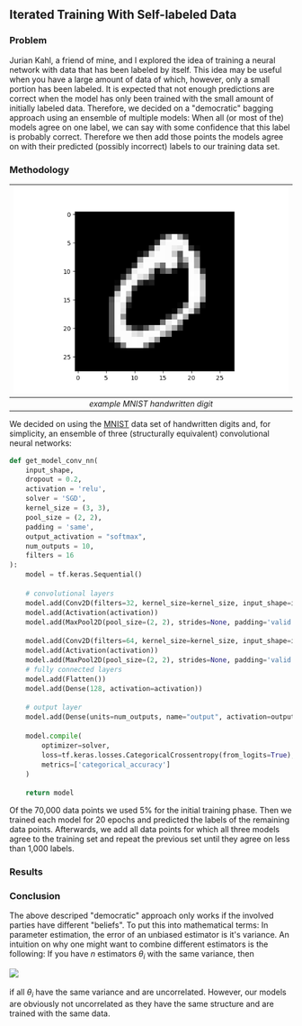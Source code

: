 ## Iterated Training With Self-labeled Data 

### Problem

Jurian Kahl, a friend of mine, and I explored the idea of training a neural network with data that has been labeled by itself. This idea may be useful when you have a large amount of data of which, however, only a small portion has been labeled.
It is expected that not enough predictions are correct when the model has only been trained with the small amount of initially labeled data. Therefore, we decided on a "democratic" bagging approach using an ensemble of multiple models: When all (or most of the) models agree on one label, we can say with some confidence that this label is probably correct. Therefore we then add those points the models agree on with their predicted (possibly incorrect) labels to our training data set. 

### Methodology

| ![64 by 64 pixel handwritten digit 0](images/refeeding_predicted_labels/MNIST_example_digit_0.png) | 
|:--:| 
| *example MNIST handwritten digit* |

We decided on using the <a href="http://yann.lecun.com/exdb/mnist/" target="_blank" rel="noopener noreferrer">MNIST</a> data set of handwritten digits and, for simplicity, an ensemble of three (structurally equivalent) convolutional neural networks:

```python
def get_model_conv_nn(
    input_shape,
    dropout = 0.2,
    activation = 'relu',
    solver = 'SGD',
    kernel_size = (3, 3),
    pool_size = (2, 2),
    padding = 'same',
    output_activation = "softmax",
    num_outputs = 10,
    filters = 16
):
    model = tf.keras.Sequential()

    # convolutional layers
    model.add(Conv2D(filters=32, kernel_size=kernel_size, input_shape=input_shape, padding=padding))
    model.add(Activation(activation))
    model.add(MaxPool2D(pool_size=(2, 2), strides=None, padding='valid'))

    model.add(Conv2D(filters=64, kernel_size=kernel_size, input_shape=input_shape, padding=padding))
    model.add(Activation(activation))
    model.add(MaxPool2D(pool_size=(2, 2), strides=None, padding='valid'))
    # fully connected layers
    model.add(Flatten())
    model.add(Dense(128, activation=activation))

    # output layer
    model.add(Dense(units=num_outputs, name="output", activation=output_activation))

    model.compile(
        optimizer=solver,
        loss=tf.keras.losses.CategoricalCrossentropy(from_logits=True),
        metrics=['categorical_accuracy']
    )

    return model
```

Of the 70,000 data points we used 5% for the initial training phase. Then we trained each model for 20 epochs and predicted the labels of the remaining data points. Afterwards, we add all data points for which all three models agree to the training set and repeat the previous set until they agree on less than 1,000 labels.

### Results



### Conclusion

The above descriped "democratic" approach only works if the involved parties have different "beliefs". To put this into mathematical terms: In parameter estimation, the error of an unbiased estimator is it's variance. An intuition on why one might want to combine different estimators is the following: If you have $n$ estimators $\theta_i$ with the same variance, then

<img src="https://render.githubusercontent.com/render/math?math=Var(\frac{1}{n} \sum_{i=1}^n \theta_i) = \frac{1}{n^2} n Var(\theta_1) = \frac{1}{n} Var(\theta_1)">

if all $\theta_i$ have the same variance and are uncorrelated. However, our models are obviously not uncorrelated as they have the same structure and are trained with the same data.
